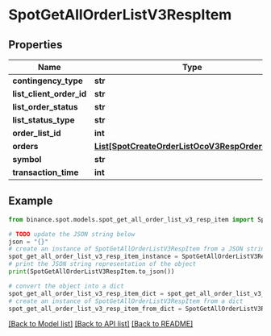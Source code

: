 # SpotGetAllOrderListV3RespItem


## Properties

Name | Type | Description | Notes
------------ | ------------- | ------------- | -------------
**contingency_type** | **str** |  | [optional] 
**list_client_order_id** | **str** |  | [optional] 
**list_order_status** | **str** |  | [optional] 
**list_status_type** | **str** |  | [optional] 
**order_list_id** | **int** |  | [optional] 
**orders** | [**List[SpotCreateOrderListOcoV3RespOrdersInner]**](SpotCreateOrderListOcoV3RespOrdersInner.md) |  | [optional] 
**symbol** | **str** |  | [optional] 
**transaction_time** | **int** |  | [optional] 

## Example

```python
from binance.spot.models.spot_get_all_order_list_v3_resp_item import SpotGetAllOrderListV3RespItem

# TODO update the JSON string below
json = "{}"
# create an instance of SpotGetAllOrderListV3RespItem from a JSON string
spot_get_all_order_list_v3_resp_item_instance = SpotGetAllOrderListV3RespItem.from_json(json)
# print the JSON string representation of the object
print(SpotGetAllOrderListV3RespItem.to_json())

# convert the object into a dict
spot_get_all_order_list_v3_resp_item_dict = spot_get_all_order_list_v3_resp_item_instance.to_dict()
# create an instance of SpotGetAllOrderListV3RespItem from a dict
spot_get_all_order_list_v3_resp_item_from_dict = SpotGetAllOrderListV3RespItem.from_dict(spot_get_all_order_list_v3_resp_item_dict)
```
[[Back to Model list]](../README.md#documentation-for-models) [[Back to API list]](../README.md#documentation-for-api-endpoints) [[Back to README]](../README.md)


